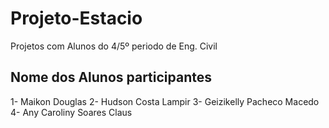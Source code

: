 ﻿# Projeto-Estacio
 Projetos com Alunos do 4/5º periodo de Eng. Civil
 
 ## Nome dos Alunos participantes
1- Maikon Douglas
2- Hudson Costa Lampir
3- Geizikelly Pacheco Macedo
4- Any Caroliny Soares Claus